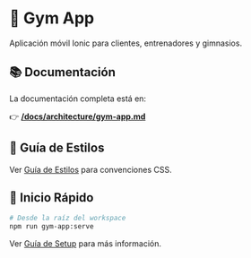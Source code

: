 # 📱 Gym App

Aplicación móvil Ionic para clientes, entrenadores y gimnasios.

## 📚 Documentación

La documentación completa está en:

👉 **[/docs/architecture/gym-app.md](../../docs/architecture/gym-app.md)**

## 🎨 Guía de Estilos

Ver [Guía de Estilos](../../docs/guides/styles-guide.md) para convenciones CSS.

## 🚀 Inicio Rápido

```bash
# Desde la raíz del workspace
npm run gym-app:serve
```

Ver [Guía de Setup](../../docs/getting-started/setup.md) para más información.
